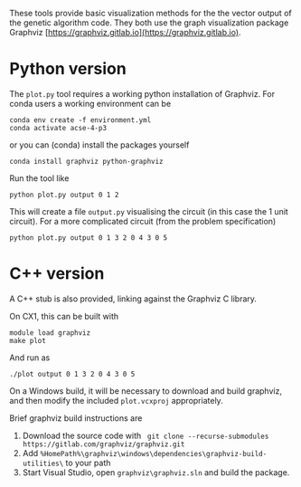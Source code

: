 These tools provide basic visualization methods for the the vector output of the genetic algorithm code. They both use the graph
visualization package Graphviz [https://graphviz.gitlab.io](https://graphviz.gitlab.io).

Python version
==============

The `plot.py` tool requires a working python installation of Graphviz. For conda users a working environment can be 

```
conda env create -f environment.yml
conda activate acse-4-p3
```

or you can (conda) install the packages yourself
```
conda install graphviz python-graphviz
```

Run the tool like

```
python plot.py output 0 1 2
```

This will create a file `output.py` visualising the circuit (in this case the 1 unit circuit).
For a more complicated circuit (from the problem specification)

```
python plot.py output 0 1 3 2 0 4 3 0 5
```

C++ version
===========

A C++ stub is also provided, linking against the Graphviz C library.

On CX1, this can be built with

```
module load graphviz
make plot
```

And run as

```
./plot output 0 1 3 2 0 4 3 0 5
```

On a Windows build, it will be necessary to download and build graphviz, and then modify the included `plot.vcxproj` appropriately.

Brief graphviz build instructions are

 1. Download the source code with  ` git clone --recurse-submodules https://gitlab.com/graphviz/graphviz.git`
 2. Add `%HomePath%\graphviz\windows\dependencies\graphviz-build-utilities\` to your path
 3. Start Visual Studio, open `graphviz\graphviz.sln` and build the package.


